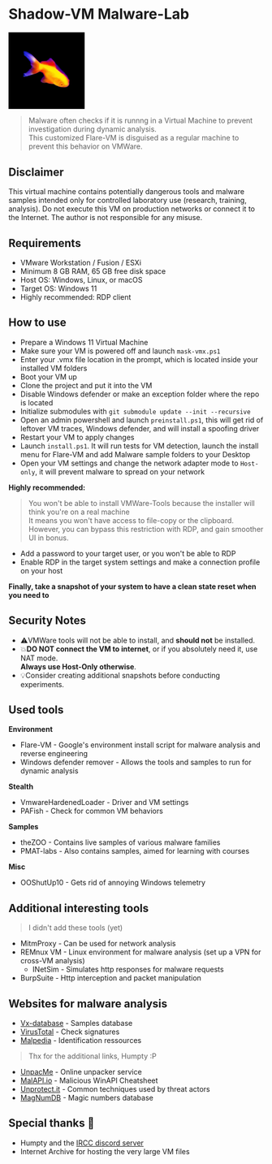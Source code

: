 # Shadow-VM Malware-Lab
<img src="img\fish.png" alt="Logo" width="150" align="center">

> Malware often checks if it is runnng in a Virtual Machine to prevent investigation during dynamic analysis. <br/>
> This customized Flare-VM is disguised as a regular machine to prevent this behavior on VMWare.<br/>

## Disclaimer

This virtual machine contains potentially dangerous tools and malware samples intended only for controlled laboratory use (research, training, analysis).
Do not execute this VM on production networks or connect it to the Internet. The author is not responsible for any misuse.

## Requirements

- VMware Workstation / Fusion / ESXi
- Minimum 8 GB RAM, 65 GB free disk space
- Host OS: Windows, Linux, or macOS
- Target OS: Windows 11
- Highly recommended: RDP client

## How to use

- Prepare a Windows 11 Virtual Machine
- Make sure your VM is powered off and launch `mask-vmx.ps1`
- Enter your .vmx file location in the prompt, which is located inside your installed VM folders
- Boot your VM up
- Clone the project and put it into the VM
- Disable Windows defender or make an exception folder where the repo is located
- Initialize submodules with `git submodule update --init --recursive`
- Open an admin powershell and launch `preinstall.ps1`, this will get rid of leftover VM traces, Windows defender, and will install a spoofing driver
- Restart your VM to apply changes
- Launch `install.ps1`. It will run tests for VM detection, launch the install menu for Flare-VM and add Malware sample folders to your Desktop
- Open your VM settings and change the network adapter mode to `Host-only`, it will prevent malware to spread on your network

**Highly recommended:**
> You won't be able to install VMWare-Tools because the installer will think you're on a real machine <br/>
> It means you won't have access to file-copy or the clipboard. <br/>
> However, you can bypass this restriction with RDP, and gain smoother UI in bonus. <br/>

- Add a password to your target user, or you won't be able to RDP
- Enable RDP in the target system settings and make a connection profile on your host

**Finally, take a snapshot of your system to have a clean state reset when you need to**


## Security Notes
- ⚠️VMWare tools will not be able to install, and **should not** be installed.
- 💥**DO NOT connect the VM to internet**, or if you absolutely need it, use NAT mode.<br/>
**Always use Host-Only otherwise**.<br/>
- 💡Consider creating additional snapshots before conducting experiments.

## Used tools

**Environment**
- Flare-VM - Google's environment install script for malware analysis and reverse engineering
- Windows defender remover - Allows the tools and samples to run for dynamic analysis 

**Stealth**
- VmwareHardenedLoader - Driver and VM settings
- PAFish - Check for common VM behaviors

**Samples**
- theZOO - Contains live samples of various malware families
- PMAT-labs - Also contains samples, aimed for learning with courses

**Misc**
- OOShutUp10 - Gets rid of annoying Windows telemetry

## Additional interesting tools
> I didn't add these tools (yet)
- MitmProxy - Can be used for network analysis
- REMnux VM - Linux environment for malware analysis (set up a VPN for cross-VM analysis)
    - INetSim - Simulates http responses for malware requests
- BurpSuite - Http interception and packet manipulation

## Websites for malware analysis

- [Vx-database](https://virus.exchange/) - Samples database
- [VirusTotal](https://www.virustotal.com/gui/home/upload) - Check signatures
- [Malpedia](https://malpedia.caad.fkie.fraunhofer.de/) - Identification ressources

> Thx for the additional links, Humpty :P
- [UnpacMe](https://www.unpac.me/) - Online unpacker service
- [MalAPI.io](https://malapi.io/) - Malicious WinAPI Cheatsheet
- [Unprotect.it](https://unprotect.it/) - Common techniques used by threat actors
- [MagNumDB](https://www.magnumdb.com/) - Magic numbers database

## Special thanks 🎉
- Humpty and the <a href="https://discord.gg/hYa9gvD8vw">IRCC discord server</a>
- Internet Archive for hosting the very large VM files
